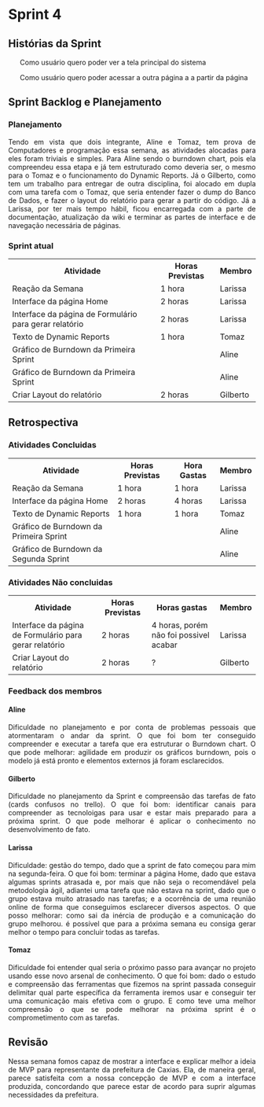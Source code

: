 <h1> Sprint 4 </h1>

<h2> Histórias da Sprint </h2>

<ul><p align="justify">Como usuário quero poder ver a tela principal do sistema</p></ul>
<ul> <p align="justify">Como usuário quero poder acessar a outra página a a partir da página</p></ul>

<h2> Sprint Backlog e Planejamento </h2>

<h3> Planejamento </h3>
<p align="justify">Tendo em vista que dois integrante, Aline e Tomaz, tem prova de Computadores e programação essa semana, as atividades alocadas para eles foram triviais e simples. Para Aline sendo o burndown chart, pois ela compreendeu essa etapa e já tem estruturado como deveria ser, o mesmo para o Tomaz e o funcionamento do Dynamic Reports. Já o Gilberto, como tem um trabalho para entregar de outra disciplina, foi alocado em dupla com uma tarefa com o Tomaz, que seria entender fazer o dump do Banco de Dados, e fazer o layout do relatório para gerar a partir do código.  Já a Larissa, por ter mais tempo hábil, ficou encarregada com a parte de documentação, atualização da wiki e terminar as partes de interface e de navegação necessária de páginas.</p>

<h3> Sprint atual </h3>
<table>
  <tr>
    <th> Atividade </th>
    <th> Horas Previstas </th>
    <th> Membro </th>
  </tr>
  <tr>
    <td> Reação da Semana </td>
    <td> 1 hora </td>
    <td> Larissa </td>
  </tr>
  <tr>
    <td> Interface da página Home </td>
    <td> 2 horas </td>
    <td> Larissa </td>
  </tr>
  <tr>
    <td> Interface da página de Formulário para gerar relatório </td>
    <td> 2 horas </td>
    <td> Larissa </td>
  </tr>
  <tr>
    <td> Texto de Dynamic Reports </td>
    <td> 1 hora </td>
    <td> Tomaz </td>
  </tr>
  <tr>
    <td> Gráfico de Burndown da Primeira Sprint </td>
    <td> </td>
    <td> Aline </td>
  </tr>
  <tr>
    <td> Gráfico de Burndown da Primeira Sprint </td>
    <td> </td>
    <td> Aline </td>
  </tr>
  <tr>
    <td> Criar Layout do relatório </td>
    <td> 2 horas </td>
    <td> Gilberto </td>
  </tr>
</table> 

<h2> Retrospectiva </h2>
<h3> Atividades Concluidas </h3>
<table>
  <tr>
    <th> Atividade </th>
    <th> Horas Previstas </th>
    <th> Hora Gastas </th>
    <th> Membro </th>
  </tr>
  <tr>
    <td> Reação da Semana </td>
    <td> 1 hora </td>
    <td> 1 hora </td>
    <td> Larissa </td>
  </tr>
  <tr>
    <td> Interface da página Home </td>
    <td> 2 horas </td>
    <td> 4 horas </td>
    <td> Larissa </td>
  </tr>
  <tr>
    <td> Texto de Dynamic Reports </td>
    <td> 1 hora </td>
    <td> 1 hora </td>
    <td> Tomaz </td>
  </tr>
  <tr>
    <td> Gráfico de Burndown da Primeira Sprint </td>
    <td> </td>
    <td> </td>
    <td> Aline </td>
  </tr>
  <tr>
    <td> Gráfico de Burndown da Segunda Sprint </td>
    <td> </td>
    <td> </td>
    <td> Aline </td>
  </tr>
</table> 

<h3> Atividades Não concluidas </h3>

<table>
  <tr>
    <th> Atividade </th>
    <th> Horas Previstas </th>
   	<th> Horas gastas </th>
    <th> Membro </th>
  </tr>
  <tr>
    <td> Interface da página de Formulário para gerar relatório </td>
    <td> 2 horas </td>
    <td> 4 horas, porém não foi possivel acabar </td>
    <td> Larissa </td>
  </tr>
  <tr>
    <td> Criar Layout do relatório </td>
    <td> 2 horas </td>
    <td> ? </td>
    <td> Gilberto </td>
  </tr>
</table> 

<h3> Feedback dos membros</h3>
<h4> Aline </h4>

<p align="justify">Dificuldade no planejamento e por conta de problemas pessoais que atormentaram o andar da sprint. O que foi bom ter conseguido compreender e executar a tarefa que era estruturar o Burndown chart. O que pode melhorar: agilidade em produzir os gráficos burndown, pois o modelo já está pronto e elementos externos já foram esclarecidos. </p>

<h4> Gilberto </h4>

<p align="justify">Dificuldade no planejamento da Sprint e compreensão das tarefas de fato (cards confusos no trello). O que foi bom: identificar canais para compreender as tecnoloigas para usar e estar mais preparado para a próxima sprint. O que pode melhorar é aplicar o conhecimento no desenvolvimento de fato.</p>

<h4> Larissa </h4>

<p align="justify">Dificuldade: gestão do tempo, dado que a sprint de fato começou para mim na segunda-feira. O que foi bom: terminar a página Home, dado que estava algumas sprints atrasada e, por mais que não seja o recomendável pela metodologia ágil, adiantei uma tarefa que não estava na sprint, dado que o grupo estava muito atrasado nas tarefas; e a ocorrência de uma reunião online de forma que conseguimos esclarecer diversos aspectos. O que posso melhorar: como sai da inércia de produção e a comunicação do grupo melhorou. é possível que para a próxima semana eu consiga gerar melhor o tempo para concluir todas as tarefas.</p>

<h4> Tomaz </h4>

<p align="justify">Dificuldade foi entender qual seria o próximo passo para avançar no projeto usando esse novo arsenal de conhecimento. O que foi bom: dado o estudo e compreensão das ferramentas que fizemos na sprint passada conseguir delimitar qual parte específica da ferramenta iremos usar e conseguir ter uma comunicação mais efetiva com o grupo. E como teve uma melhor compreensão o que se pode melhorar na próxima sprint é o comprometimento com as tarefas.</p>

<h2> Revisão </h2>
<p align="justify">Nessa semana fomos capaz de mostrar a interface e explicar melhor a ideia de MVP para representante da prefeitura de Caxias. Ela, de maneira geral, parece satisfeita com a nossa concepção de MVP e com a interface produzida, concordando que parece estar de acordo para suprir algumas necessidades da prefeitura.</p>

